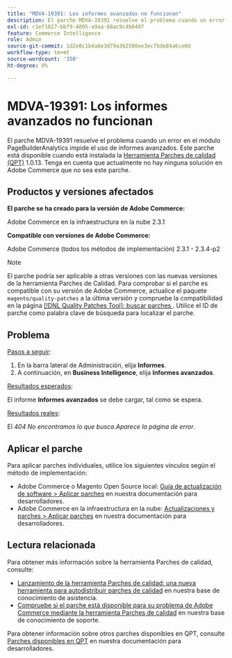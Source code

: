 ```yaml
---
title: "MDVA-19391: Los informes avanzados no funcionan"
description: El parche MDVA-19391 resuelve el problema cuando un error en el módulo PageBuilderAnalytics impide el uso de informes avanzados. Este parche está disponible cuando está instalada la [Quality Patches Tool (QPT)](https://devdocs.magento.com/guides/v2.4/comp-mgr/patching.html#mqp) 1.0.13. Tenga en cuenta que actualmente no hay ninguna solución en Adobe Commerce que no sea este parche.
exl-id: c1ef1027-bbf9-4095-a9aa-08ac9c4b0497
feature: Commerce Intelligence
role: Admin
source-git-commit: 1d2e0c1b4a8e3d79a362500ee3ec7bde84a6ce0d
workflow-type: tm+mt
source-wordcount: '350'
ht-degree: 0%

---
```


# MDVA-19391: Los informes avanzados no funcionan

El parche MDVA-19391 resuelve el problema cuando un error en el módulo PageBuilderAnalytics impide el uso de informes avanzados. Este parche está disponible cuando está instalada la [Herramienta Parches de calidad (QPT)](https://devdocs.magento.com/guides/v2.4/comp-mgr/patching.html#mqp) 1.0.13. Tenga en cuenta que actualmente no hay ninguna solución en Adobe Commerce que no sea este parche.

## Productos y versiones afectados

**El parche se ha creado para la versión de Adobe Commerce:**

Adobe Commerce en la infraestructura en la nube 2.3.1

**Compatible con versiones de Adobe Commerce:**

Adobe Commerce (todos los métodos de implementación) 2.3.1 - 2.3.4-p2

>[!NOTE]
>
>El parche podría ser aplicable a otras versiones con las nuevas versiones de la herramienta Parches de Calidad. Para comprobar si el parche es compatible con su versión de Adobe Commerce, actualice el paquete `magento/quality-patches` a la última versión y compruebe la compatibilidad en la página [[!DNL Quality Patches Tool]: buscar parches ](https://devdocs.magento.com/quality-patches/tool.html#patch-grid). Utilice el ID de parche como palabra clave de búsqueda para localizar el parche.

## Problema

<u>Pasos a seguir</u>:

1. En la barra lateral de Administración, elija **Informes**.
1. A continuación, en **Business Intelligence**, elija **Informes avanzados**.

<u>Resultados esperados</u>:

El informe **Informes avanzados** se debe cargar, tal como se espera.

<u>Resultados reales</u>:

El *404 No encontramos lo que busca.Aparece la página de error*.

## Aplicar el parche

Para aplicar parches individuales, utilice los siguientes vínculos según el método de implementación:

* Adobe Commerce o Magento Open Source local: [Guía de actualización de software > Aplicar parches](https://devdocs.magento.com/guides/v2.4/comp-mgr/patching/mqp.html) en nuestra documentación para desarrolladores.
* Adobe Commerce en la infraestructura en la nube: [Actualizaciones y parches > Aplicar parches](https://devdocs.magento.com/cloud/project/project-patch.html) en nuestra documentación para desarrolladores.

## Lectura relacionada

Para obtener más información sobre la herramienta Parches de calidad, consulte:

* [Lanzamiento de la herramienta Parches de calidad: una nueva herramienta para autodistribuir parches de calidad](/help/announcements/adobe-commerce-announcements/magento-quality-patches-released-new-tool-to-self-serve-quality-patches.md) en nuestra base de conocimiento de asistencia.
* [Compruebe si el parche está disponible para su problema de Adobe Commerce mediante la herramienta Parches de calidad](/help/support-tools/patches-available-in-qpt-tool/check-patch-for-magento-issue-with-magento-quality-patches.md) en nuestra base de conocimiento de soporte.

Para obtener información sobre otros parches disponibles en QPT, consulte [Parches disponibles en QPT](https://devdocs.magento.com/quality-patches/tool.html#patch-grid) en nuestra documentación para desarrolladores.
